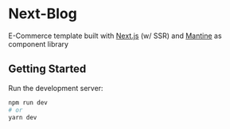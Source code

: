 # Next-Blog

E-Commerce template built with [Next.js](https://nextjs.org/) (w/ SSR) and [Mantine](https://mantine.dev/) as component library

## Getting Started

Run the development server:

```bash
npm run dev
# or
yarn dev
```

